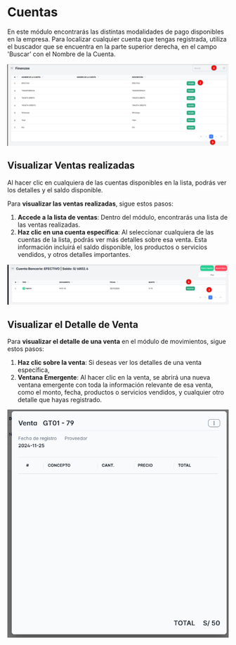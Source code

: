 # Cuentas

En este módulo encontrarás las distintas modalidades de pago disponibles en la empresa. Para localizar cualquier cuenta que tengas registrada, utiliza el buscador que se encuentra en la parte superior derecha, en el campo 'Buscar’ con el Nombre de la Cuenta.

![cuen1](./img8/cuen1.png)

## **Visualizar Ventas realizadas**

Al hacer clic en cualquiera de las cuentas disponibles en la lista, podrás ver los detalles y el saldo disponible.

Para **visualizar las ventas realizadas**, sigue estos pasos:

1. **Accede a la lista de ventas**: Dentro del módulo, encontrarás una lista de las ventas realizadas.
2. **Haz clic en una cuenta específica**: Al seleccionar cualquiera de las cuentas de la lista, podrás ver más detalles sobre esa venta. Esta información incluirá el saldo disponible, los productos o servicios vendidos, y otros detalles importantes.

![cuen2](./img8/cuen2.png)

## Visualizar el Detalle de Venta

Para **visualizar el detalle de una venta** en el módulo de movimientos, sigue estos pasos:

1. **Haz clic sobre la venta**: Si deseas ver los detalles de una venta específica, 
2. **Ventana Emergente**: Al hacer clic en la venta, se abrirá una nueva ventana emergente con toda la información relevante de esa venta, como el monto, fecha, productos o servicios vendidos, y cualquier otro detalle que hayas registrado.

![cuen3](./img8/cuen3.png)

